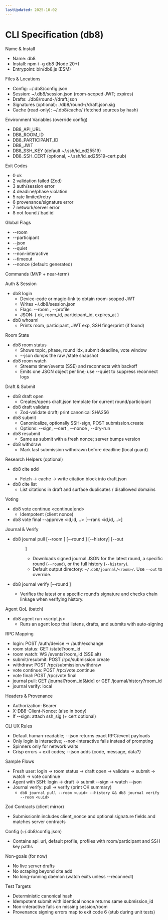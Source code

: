 ```yaml
---
lastUpdated: 2025-10-02
---
```


# CLI Specification (db8)

Name & Install

- Name: db8
- Install: npm i -g db8 (Node 20+)
- Entrypoint: bin/db8.js (ESM)

Files & Locations

- Config: ~/.db8/config.json
- Session: ~/.db8/session.json (room-scoped JWT; expires)
- Drafts: ./db8/round-<idx>/<anon>/draft.json
- Signatures (optional): ./db8/round-<idx>/<anon>/draft.json.sig
- Cache (read-only): ~/.db8/cache/ (fetched sources by hash)

Environment Variables (override config)

- DB8_API_URL
- DB8_ROOM_ID
- DB8_PARTICIPANT_ID
- DB8_JWT
- DB8_SSH_KEY (default ~/.ssh/id_ed25519)
- DB8_SSH_CERT (optional, ~/.ssh/id_ed25519-cert.pub)

Exit Codes

- 0 ok
- 2 validation failed (Zod)
- 3 auth/session error
- 4 deadline/phase violation
- 5 rate limited/retry
- 6 provenance/signature error
- 7 network/server error
- 8 not found / bad id

Global Flags

- --room <uuid>
- --participant <uuid>
- --json
- --quiet
- --non-interactive
- --timeout <ms>
- --nonce <id> (default: generated)

Commands (MVP + near-term)

Auth & Session

- db8 login
  - Device-code or magic-link to obtain room-scoped JWT
  - Writes ~/.db8/session.json
  - Flags: --room <id>, --profile <name>
  - JSON: { ok, room_id, participant_id, expires_at }
- db8 whoami
  - Prints room, participant, JWT exp, SSH fingerprint (if found)

Room State

- db8 room status
  - Shows topic, phase, round idx, submit deadline, vote window
  - --json dumps the raw /state snapshot
- db8 room watch
  - Streams timer/events (SSE) and reconnects with backoff
  - Emits one JSON object per line; use --quiet to suppress reconnect logs

Draft & Submit

- db8 draft open
  - Creates/opens draft.json template for current round/participant
- db8 draft validate
  - Zod-validate draft; print canonical SHA256
- db8 submit
  - Canonicalize, optionally SSH-sign, POST submission.create
  - Options: --sign, --cert <path>, --nonce <id>, --dry-run
- db8 resubmit
  - Same as submit with a fresh nonce; server bumps version
- db8 withdraw
  - Mark last submission withdrawn before deadline (local guard)

Research Helpers (optional)

- db8 cite add <url>
  - Fetch → cache → write citation block into draft.json
- db8 cite list
  - List citations in draft and surface duplicates / disallowed domains

Voting

- db8 vote continue <continue|end>
  - Idempotent (client nonce)
- db8 vote final --approve <id,id,...> [--rank <id,id,...>]

Journal & Verify

- db8 journal pull [--room <uuid>] [--round <idx>] [--history] [--out <dir>]
  - Downloads signed journal JSON for the latest round, a specific round (`--round`), or the full history (`--history`).
  - Default output directory: `~/.db8/journal/<room>/`. Use `--out` to override.
- db8 journal verify [--round <idx>]
  - Verifies the latest or a specific round’s signature and checks chain linkage when verifying history.

Agent QoL (batch)

- db8 agent run <script.js>
  - Runs an agent loop that listens, drafts, and submits with auto-signing

RPC Mapping

- login: POST /auth/device → /auth/exchange
- room status: GET /state?room_id
- room watch: WS /events?room_id (SSE alt)
- submit/resubmit: POST /rpc/submission.create
- withdraw: POST /rpc/submission.withdraw
- vote continue: POST /rpc/vote.continue
- vote final: POST /rpc/vote.final
- journal pull: GET /journal?room_id[&idx] or GET /journal/history?room_id
- journal verify: local

Headers & Provenance

- Authorization: Bearer <JWT>
- X-DB8-Client-Nonce: <id> (also in body)
- If --sign: attach ssh_sig (+ cert optional)

CLI UX Rules

- Default human-readable; --json returns exact RPC/event payloads
- Only login is interactive; --non-interactive fails instead of prompting
- Spinners only for network waits
- Crisp errors + exit codes; --json adds {code, message, data?}

Sample Flows

- Fresh user: login → room status → draft open → validate → submit → watch →
  vote continue
- Agent with SSH: login → draft → submit --sign → watch --json
- Journal verify: pull → verify (print OK summary)
  - `db8 journal pull --room <uuid> --history && db8 journal verify --room <uuid>`

Zod Contracts (client mirror)

- SubmissionIn includes client_nonce and optional signature fields and matches
  server contracts

Config (~/.db8/config.json)

- Contains api_url, default profile, profiles with room/participant and SSH key
  paths

Non-goals (for now)

- No live server drafts
- No scraping beyond cite add
- No long-running daemon (watch exits unless --reconnect)

Test Targets

- Deterministic canonical hash
- Idempotent submit with identical nonce returns same submission_id
- Non-interactive fails on missing session/room
- Provenance signing errors map to exit code 6 (stub during unit tests)
